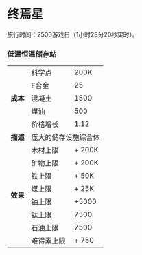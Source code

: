 # 终焉星
旅行时间：2500游戏日（1小时23分20秒实时）。
### 低温恒温储存站
<table>
<tbody>
<tr>
<td rowspan="5">
<strong>
成本
</strong>
</td>
<td>
科学点
</td>
<td>
200K
</td>
</tr>
<tr>
<td>
E合金
</td>
<td>
25
</td>
</tr>
<tr>
<td>
混凝土
</td>
<td>
1500
</td>
</tr>
<tr>
<td>
煤油
</td>
<td>
500
</td>
</tr>
<tr>
<td>
价格增长
</td>
<td>
1.12
</td>
</tr>
<tr>
<td>
<strong>
描述
</strong>
</td>
<td colspan="2">
庞大的储存设施综合体
</td>
</tr>
<tr>
<td rowspan="8">
<strong>
效果
</strong>
</td>
<td>
木材上限
</td>
<td>
+ 200K
</td>
</tr>
<tr>
<td>
矿物上限
</td>
<td>
+ 200K
</td>
</tr>
<tr>
<td>
铁上限
</td>
<td>
+ 50K
</td>
</tr>
<tr>
<td>
煤上限
</td>
<td>
+ 25K
</td>
</tr>
<tr>
<td>
铀上限
</td>
<td>
+5000
</td>
</tr>
<tr>
<td>
钛上限
</td>
<td>
7500
</td>
</tr>
<tr>
<td>
石油上限
</td>
<td>
7500
</td>
</tr>
<tr>
<td>
难得素上限
</td>
<td>
+ 750
</td>
</tr>
</tbody>
</table>
